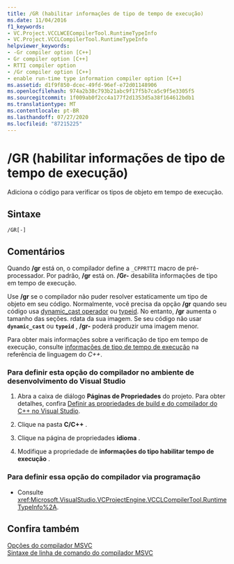 ```yaml
---
title: /GR (habilitar informações de tipo de tempo de execução)
ms.date: 11/04/2016
f1_keywords:
- VC.Project.VCCLWCECompilerTool.RuntimeTypeInfo
- VC.Project.VCCLCompilerTool.RuntimeTypeInfo
helpviewer_keywords:
- -Gr compiler option [C++]
- Gr compiler option [C++]
- RTTI compiler option
- /Gr compiler option [C++]
- enable run-time type information compiler option [C++]
ms.assetid: d1f9f850-dcec-49fd-96ef-e72d01148906
ms.openlocfilehash: 974a2b38c793b21abc9f17f5b7ca5c9f5e3305f5
ms.sourcegitcommit: 1f009ab0f2cc4a177f2d1353d5a38f164612bdb1
ms.translationtype: MT
ms.contentlocale: pt-BR
ms.lasthandoff: 07/27/2020
ms.locfileid: "87215225"
---
```

# <a name="gr-enable-run-time-type-information"></a>/GR (habilitar informações de tipo de tempo de execução)

Adiciona o código para verificar os tipos de objeto em tempo de execução.

## <a name="syntax"></a>Sintaxe

```
/GR[-]
```

## <a name="remarks"></a>Comentários

Quando **/gr** está on, o compilador define a `_CPPRTTI` macro de pré-processador. Por padrão, **/gr** está on. **/Gr-** desabilita informações de tipo em tempo de execução.

Use **/gr** se o compilador não puder resolver estaticamente um tipo de objeto em seu código. Normalmente, você precisa da opção **/gr** quando seu código usa [dynamic_cast operador](../../cpp/dynamic-cast-operator.md) ou [typeid](../../cpp/typeid-operator.md). No entanto, **/gr** aumenta o tamanho das seções. rdata da sua imagem. Se seu código não usar **`dynamic_cast`** ou **`typeid`** , **/gr-** poderá produzir uma imagem menor.

Para obter mais informações sobre a verificação de tipo em tempo de execução, consulte [informações de tipo de tempo de execução](../../cpp/run-time-type-information.md) na referência de linguagem do *C++*.

### <a name="to-set-this-compiler-option-in-the-visual-studio-development-environment"></a>Para definir esta opção do compilador no ambiente de desenvolvimento do Visual Studio

1. Abra a caixa de diálogo **Páginas de Propriedades** do projeto. Para obter detalhes, confira [Definir as propriedades de build e do compilador do C++ no Visual Studio](../working-with-project-properties.md).

1. Clique na pasta **C/C++** .

1. Clique na página de propriedades **idioma** .

1. Modifique a propriedade de **informações do tipo habilitar tempo de execução** .

### <a name="to-set-this-compiler-option-programmatically"></a>Para definir essa opção do compilador via programação

- Consulte <xref:Microsoft.VisualStudio.VCProjectEngine.VCCLCompilerTool.RuntimeTypeInfo%2A>.

## <a name="see-also"></a>Confira também

[Opções do compilador MSVC](compiler-options.md)<br/>
[Sintaxe de linha de comando do compilador MSVC](compiler-command-line-syntax.md)
